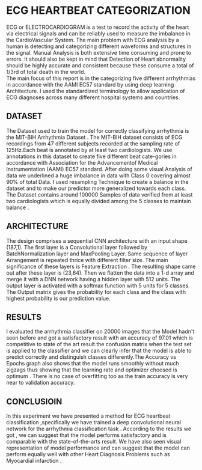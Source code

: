 # ECG HEARTBEAT CATEGORIZATION
ECG or ELECTROCARDIOGRAM is a test to record the activity of the heart via
electrical signals and can be reliably used to measure the imbalance in the CardioVascular  System.
The main problem with ECG analysis by a human is detecting and categorizing different waveforms and structures in the signal.
Manual Analysis is both extensive time consuming and prone to errors. It should also be kept in mind that Detection of Heart abnormality 
should be highly accurate and consistent because these consume a total of 1/3rd of total death in the world.  
The main focus of this report is in the categorizing five different arrhythmias in accordance with the AAMI EC57 standard by using deep learning  Architecture. 
I used  the  standardized  terminology to allow application of ECG diagnoses across many different hospital systems and countries.


## DATASET
The Dataset used to train the model for correctly classifying arrhythmia is the MIT-BIH Arrhythmia Dataset . 
The MIT-BIH dataset consists of ECG recordings from 47 different subjects recorded at the sampling rate of 125Hz.Each beat is annotated by at least two cardiologists. We use annotations in this dataset to create five different beat cate-gories in accordance with Association for the Advancementof Medical Instrumentation (AAMI) EC57 standard. 
After doing some visual Analysis of data we underlined a huge imbalance in data with Class 0 covering almost 90% of total Data.
I used resampling Technique to create a balance in the dataset and to make our predictor more generalized towards each class.
The Dataset contains around 100000 Samples of data verified from at least two cardiologists which is equally divided among the 5 classes to maintain balance .

## ARCHITECTURE
The design comprises a sequential CNN architecture with an input shape (187,1).
The first layer is a  Convolutional layer followed by BatchNormalization layer and MaxPooling Layer.
Same sequence of layer Arrangement is repeated thrice with different filter size. The main significance of these layers is Feature Extraction . 
The resulting shape  came out after these layer is (23,64). Then we flatten the data into a 1-d array and merge it with a DNN network having a hidden layer 
with 512 units. The output layer is activated with a softmax function with 5 units for 5 classes. 
The Output matrix gives the probability for each class and the class with highest probability is our prediction value.
## RESULTS
I evaluated the arrhythmia classifier on  20000 images that the Model hadn't seen before and got a satisfactory result
with an accuracy of 97.01  which is competitive to state of the art result.the confusion matrix when the test set is applied to the classifier
and we can clearly infer that the model is able to predict correctly and distinguish classes differently.The Accuracy vs Epochs graph also shows 
that the model runs smoothly without much zigzags thus showing that the learning rate and optimizer choosed is optimum .
There is no case of overfitting too as the train accuracy is very near to validation accuracy.
## CONCLUSIOIN
In this experiment  we have presented a method for ECG heartbeat classification ,specifically we have trained a deep convolutional neural network
for the arrhythmia classification task . According to the results we got , we can suggest that the model performs satisfactory and is comparable 
with the state-of-the-arts result. We have also seen visual representation of model performance and can suggest that the model can perform equally well 
with other Heart Diagnosis Problems such as Myocardial infarction .

